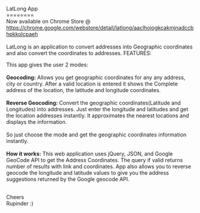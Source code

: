 LatLong App<br>
========<br>
Now available on Chrome Store @ <br>
https://chrome.google.com/webstore/detail/latlong/aaclhojogkcakmjnadccbhpkkolcpaeh
<br><br>
LatLong is an application to convert addresses into Geographic coordinates and also convert the coordinates to addresses.
FEATURES:<br>

This app gives the user 2 modes:
<br><br>
<b>Geocoding:</b> Allows you get geographic coordinates for any any address, city or country.
After a valid location is entered it shows the Complete address of the location, the latitude and longitude coordinates.
<br><br>
<b>Reverse Geocoding:</b> Convert the geographic coordinates(Latitude and Longitudes) into addresses. Just enter the longitude and latitudes and get the location addresses instantly. It approximates the nearest locations and displays the information.
<br><br>
So just choose the mode and get the geographic coordinates information instantly.
<br><br>
<b>How it works:</b> This web application uses jQuery, JSON, and Google GeoCode API to get the Address Coordinates. The query if valid returns number of results with link and coordinates. App also allows you to reverse geocode the longitude and latitude values to give you the address suggestions returned by the Google geocode API.

<br>
Cheers<br>
Rupinder :)
